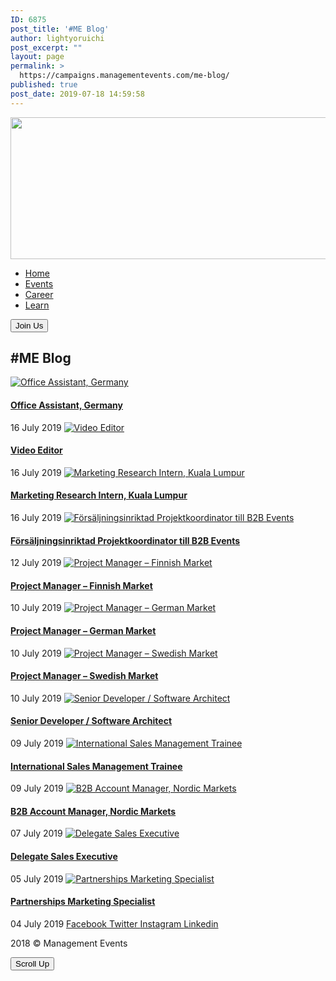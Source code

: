 ```yaml
---
ID: 6875
post_title: '#ME Blog'
author: lightyoruichi
post_excerpt: ""
layout: page
permalink: >
  https://campaigns.managementevents.com/me-blog/
published: true
post_date: 2019-07-18 14:59:58
---
```

<img width="1191" height="227" src="https://sgp1.digitaloceanspaces.com/mgmte/wp-content/uploads/2018/11/me_white.png" alt="" srcset="https://sgp1.digitaloceanspaces.com/mgmte/wp-content/uploads/2018/11/me_white.png 1191w, https://sgp1.digitaloceanspaces.com/mgmte/wp-content/uploads/2018/11/me_white-300x57.png 300w, https://sgp1.digitaloceanspaces.com/mgmte/wp-content/uploads/2018/11/me_white-768x146.png 768w, https://sgp1.digitaloceanspaces.com/mgmte/wp-content/uploads/2018/11/me_white-1024x195.png 1024w, https://sgp1.digitaloceanspaces.com/mgmte/wp-content/uploads/2018/11/me_white-800x152.png 800w" sizes="(max-width: 1191px) 100vw, 1191px" />		
			<nav bdt-navbar="{&quot;align&quot;:&quot;left&quot;,&quot;delay-hide&quot;:800,&quot;duration&quot;:200}">
				<ul id="bdt-navmenu"><li style="" data-id="3410"><a href="http://managementevents.com">Home</a></li><li style="" data-id="3411"><a href="http://managementevents.com/events">Events</a></li><li style="" data-id="3412"><a href="https://campaigns.managementevents.com/career/">Career</a></li><li style="" data-id="3413"><a href="https://campaigns.managementevents.com/learn/">Learn</a></li></ul>			</nav>
			<button data-settings="[]" data-selector="#joinus">
						Join Us
					</button>
			<h2>#ME Blog</h2>		
				  					<a href="https://campaigns.managementevents.com/careers/berlin/office-assistant-germany/" title="Office Assistant, Germany">
					  					<img src="https://sgp1.digitaloceanspaces.com/mgmte/wp-content/uploads/2018/10/Business-Support_02-1024x1024.jpg" alt="Office Assistant, Germany">
					  				</a>
																			<h4>
											<a href="https://campaigns.managementevents.com/careers/berlin/office-assistant-germany/" title="Office Assistant, Germany">Office Assistant, Germany</a>
										</h4>
																							16 July 2019																					
				  					<a href="https://campaigns.managementevents.com/careers/kl/video-editor/" title="Video Editor">
					  					<img src="https://sgp1.digitaloceanspaces.com/mgmte/wp-content/uploads/2019/01/A82I8273_Photo_PasiSalminen_com-1024x682.jpg" alt="Video Editor">
					  				</a>
																			<h4>
											<a href="https://campaigns.managementevents.com/careers/kl/video-editor/" title="Video Editor">Video Editor</a>
										</h4>
																							16 July 2019																					
				  					<a href="https://campaigns.managementevents.com/careers/kl/marketing-research-intern/" title="Marketing Research Intern, Kuala Lumpur">
					  					<img src="https://sgp1.digitaloceanspaces.com/mgmte/wp-content/uploads/2019/01/A82I8002_Photo_PasiSalminen_com-1024x682.jpg" alt="Marketing Research Intern, Kuala Lumpur">
					  				</a>
																			<h4>
											<a href="https://campaigns.managementevents.com/careers/kl/marketing-research-intern/" title="Marketing Research Intern, Kuala Lumpur">Marketing Research Intern, Kuala Lumpur</a>
										</h4>
																							16 July 2019																					
				  					<a href="https://campaigns.managementevents.com/careers/helsinki/project-coordinator-b2b-events-scandinavian-market/" title="Försäljningsinriktad Projektkoordinator till B2B Events">
					  					<img src="https://sgp1.digitaloceanspaces.com/mgmte/wp-content/uploads/2019/01/SZ2A6539_Photo_PasiSalminen_com-compressor-1024x683.jpg" alt="Försäljningsinriktad Projektkoordinator till B2B Events">
					  				</a>
																			<h4>
											<a href="https://campaigns.managementevents.com/careers/helsinki/project-coordinator-b2b-events-scandinavian-market/" title="Försäljningsinriktad Projektkoordinator till B2B Events">Försäljningsinriktad Projektkoordinator till B2B Events</a>
										</h4>
																							12 July 2019																					
				  					<a href="https://campaigns.managementevents.com/careers/helsinki/project-manager-finnish-market/" title="Project Manager  &#8211; Finnish Market">
					  					<img src="https://sgp1.digitaloceanspaces.com/mgmte/wp-content/uploads/2019/01/SZ2A6539_Photo_PasiSalminen_com-compressor-1024x683.jpg" alt="Project Manager  &#8211; Finnish Market">
					  				</a>
																			<h4>
											<a href="https://campaigns.managementevents.com/careers/helsinki/project-manager-finnish-market/" title="Project Manager  &#8211; Finnish Market">Project Manager  &#8211; Finnish Market</a>
										</h4>
																							10 July 2019																					
				  					<a href="https://campaigns.managementevents.com/careers/amsterdam/project-manager-german-market/" title="Project Manager &#8211; German Market">
					  					<img src="https://sgp1.digitaloceanspaces.com/mgmte/wp-content/uploads/2019/01/SZ2A6539_Photo_PasiSalminen_com-compressor-1024x683.jpg" alt="Project Manager &#8211; German Market">
					  				</a>
																			<h4>
											<a href="https://campaigns.managementevents.com/careers/amsterdam/project-manager-german-market/" title="Project Manager &#8211; German Market">Project Manager &#8211; German Market</a>
										</h4>
																							10 July 2019																					
				  					<a href="https://campaigns.managementevents.com/careers/stockholm/project-manager-business-events/" title="Project Manager &#8211; Swedish Market">
					  					<img src="https://sgp1.digitaloceanspaces.com/mgmte/wp-content/uploads/2019/01/SZ2A6539_Photo_PasiSalminen_com-compressor-1024x683.jpg" alt="Project Manager &#8211; Swedish Market">
					  				</a>
																			<h4>
											<a href="https://campaigns.managementevents.com/careers/stockholm/project-manager-business-events/" title="Project Manager &#8211; Swedish Market">Project Manager &#8211; Swedish Market</a>
										</h4>
																							10 July 2019																					
				  					<a href="https://campaigns.managementevents.com/careers/helsinki/senior-developer-software-architect/" title="Senior Developer / Software Architect">
					  					<img src="https://sgp1.digitaloceanspaces.com/mgmte/wp-content/uploads/2019/01/A82I9859_Photo_PasiSalminen_com-1024x683.jpg" alt="Senior Developer / Software Architect">
					  				</a>
																			<h4>
											<a href="https://campaigns.managementevents.com/careers/helsinki/senior-developer-software-architect/" title="Senior Developer / Software Architect">Senior Developer / Software Architect</a>
										</h4>
																							09 July 2019																					
				  					<a href="https://campaigns.managementevents.com/careers/amsterdam/international-sales-management-trainee/" title="International Sales Management Trainee">
					  					<img src="https://sgp1.digitaloceanspaces.com/mgmte/wp-content/uploads/2019/01/A82I8057_Photo_PasiSalminen_com-1024x608.jpg" alt="International Sales Management Trainee">
					  				</a>
																			<h4>
											<a href="https://campaigns.managementevents.com/careers/amsterdam/international-sales-management-trainee/" title="International Sales Management Trainee">International Sales Management Trainee</a>
										</h4>
																							09 July 2019																					
				  					<a href="https://campaigns.managementevents.com/careers/stockholm/b2b-account-manager-nordic-markets/" title="B2B Account Manager, Nordic Markets">
					  					<img src="https://sgp1.digitaloceanspaces.com/mgmte/wp-content/uploads/2019/01/shopped-1024x683.jpg" alt="B2B Account Manager, Nordic Markets">
					  				</a>
																			<h4>
											<a href="https://campaigns.managementevents.com/careers/stockholm/b2b-account-manager-nordic-markets/" title="B2B Account Manager, Nordic Markets">B2B Account Manager, Nordic Markets</a>
										</h4>
																							07 July 2019																					
				  					<a href="https://campaigns.managementevents.com/careers/kl/delegate-sales-executive-2/" title="Delegate Sales Executive">
					  					<img src="https://sgp1.digitaloceanspaces.com/mgmte/wp-content/uploads/2019/01/A82I8057_Photo_PasiSalminen_com-1024x608.jpg" alt="Delegate Sales Executive">
					  				</a>
																			<h4>
											<a href="https://campaigns.managementevents.com/careers/kl/delegate-sales-executive-2/" title="Delegate Sales Executive">Delegate Sales Executive</a>
										</h4>
																							05 July 2019																					
				  					<a href="https://campaigns.managementevents.com/careers/kl/endorsement-marketing-specialist/" title="Partnerships Marketing Specialist">
					  					<img src="https://sgp1.digitaloceanspaces.com/mgmte/wp-content/uploads/2019/01/A82I0619_Photo_PasiSalminen_com-1024x683.jpg" alt="Partnerships Marketing Specialist">
					  				</a>
																			<h4>
											<a href="https://campaigns.managementevents.com/careers/kl/endorsement-marketing-specialist/" title="Partnerships Marketing Specialist">Partnerships Marketing Specialist</a>
										</h4>
																							04 July 2019																					
							<a href="https://www.facebook.com/managementevents" target="_blank" rel="noopener noreferrer">
					Facebook
									</a>
							<a href="https://twitter.com/ManagementEv" target="_blank" rel="noopener noreferrer">
					Twitter
									</a>
							<a href="https://www.instagram.com/managementevents/" target="_blank" rel="noopener noreferrer">
					Instagram
									</a>
							<a href="https://www.linkedin.com/company/management-events" target="_blank" rel="noopener noreferrer">
					Linkedin
									</a>
			<p>2018 © Management Events</p>		
			<button data-settings="[]" data-selector="#my-header">
						Scroll Up
					</button>
<noscript>
<img height="1" width="1" style="display:none;" alt="" src="https://dc.ads.linkedin.com/collect/?pid=437698&fmt=gif" />
</noscript>